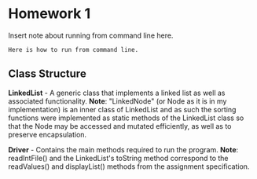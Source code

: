 # Homework 1

Insert note about running from command line here. 
```
Here is how to run from command line.
```

## Class Structure

**LinkedList** - A generic class that implements a linked list as well as
associated functionality. **Note**: "LinkedNode" (or Node as it is in 
my implementation) is an inner class of LinkedList and as such the sorting
functions were implemented as static methods of the LinkedList class so that
the Node may be accessed and mutated efficiently, as well as to preserve 
encapsulation.

**Driver** - Contains the main methods required to run the program. **Note**:
readIntFile() and the LinkedList's toString method correspond to the readValues() 
and displayList() methods from the assignment specification.